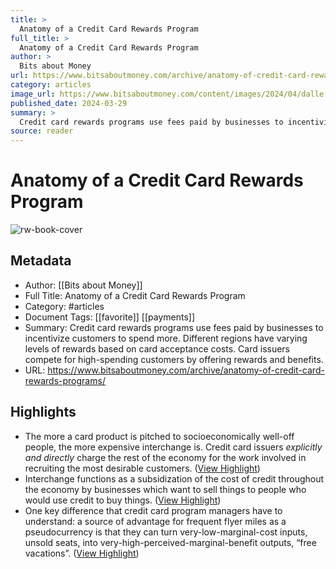 ```yaml
---
title: >
  Anatomy of a Credit Card Rewards Program
full_title: >
  Anatomy of a Credit Card Rewards Program
author: >
  Bits about Money
url: https://www.bitsaboutmoney.com/archive/anatomy-of-credit-card-rewards-programs/
category: articles
image_url: https://www.bitsaboutmoney.com/content/images/2024/04/dalle-design-of-credit-card.jpg
published_date: 2024-03-29
summary: >
  Credit card rewards programs use fees paid by businesses to incentivize customers to spend more. Different regions have varying levels of rewards based on card acceptance costs. Card issuers compete for high-spending customers by offering rewards and benefits.
source: reader
---
```

# Anatomy of a Credit Card Rewards Program

![rw-book-cover](https://www.bitsaboutmoney.com/content/images/2024/04/dalle-design-of-credit-card.jpg)

## Metadata
- Author: [[Bits about Money]]
- Full Title: Anatomy of a Credit Card Rewards Program
- Category: #articles
- Document Tags: [[favorite]] [[payments]] 
- Summary: Credit card rewards programs use fees paid by businesses to incentivize customers to spend more. Different regions have varying levels of rewards based on card acceptance costs. Card issuers compete for high-spending customers by offering rewards and benefits.
- URL: https://www.bitsaboutmoney.com/archive/anatomy-of-credit-card-rewards-programs/

## Highlights
- The more a card product is pitched to socioeconomically well-off people, the more expensive interchange is. Credit card issuers *explicitly and directly* charge the rest of the economy for the work involved in recruiting the most desirable customers. ([View Highlight](https://read.readwise.io/read/01hy2twrd2ekan3055n2j8cs3d))
- Interchange functions as a subsidization of the cost of credit throughout the economy by businesses which want to sell things to people who would use credit to buy things. ([View Highlight](https://read.readwise.io/read/01hy2v42mv1ns6ytkpknvjjybt))
- One key difference that credit card program managers have to understand: a source of advantage for frequent flyer miles as a pseudocurrency is that they can turn very-low-marginal-cost inputs, unsold seats, into very-high-perceived-marginal-benefit outputs, “free vacations”. ([View Highlight](https://read.readwise.io/read/01hy2vg79ded5z3kafw29006z1))


